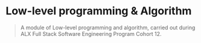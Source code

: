 # Low-level programming & Algorithm
> A module of Low-level programming and algorithm, carried out during ALX Full Stack Software Engineering Program Cohort 12.
